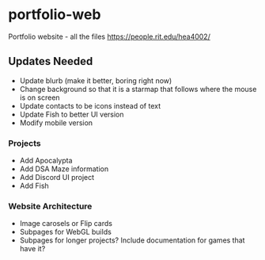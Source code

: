 # portfolio-web
Portfolio website - all the files
https://people.rit.edu/hea4002/

 ## Updates Needed
- Update blurb (make it better, boring right now)
- Change background so that it is a starmap that follows where the mouse is on screen
- Update contacts to be icons instead of text
- Update Fish to better UI version
- Modify mobile version

 ### Projects
 - Add Apocalypta
 - Add DSA Maze information
 - Add Discord UI project
 - Add Fish

 ### Website Architecture
 - Image carosels or Flip cards
 - Subpages for WebGL builds
 - Subpages for longer projects? Include documentation for games that have it?